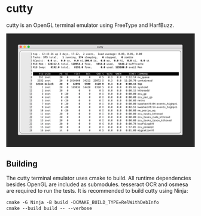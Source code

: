 # cutty

cutty is an OpenGL terminal emulator using FreeType and HarfBuzz.

![cutty](/images/cutty-screenshot.png)

## Building

The cutty terminal emulator uses cmake to build. All runtime dependencies
besides OpenGL are included as submodules. tesseract OCR and osmesa are
required to run the tests. It is recommended to build cutty using Ninja:

```
cmake -G Ninja -B build -DCMAKE_BUILD_TYPE=RelWithDebInfo
cmake --build build -- --verbose
```
